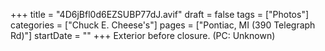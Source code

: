 +++
title = "4D6jBfl0d6EZSUBP77dJ.avif"
draft = false
tags = ["Photos"]
categories = ["Chuck E. Cheese's"]
pages = ["Pontiac, MI (390 Telegraph Rd)"]
startDate = ""
+++
Exterior before closure. (PC: Unknown)
